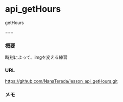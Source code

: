 # api_getHours

getHours

===

### 概要
時刻によって、imgを変える練習

### URL
https://github.com/NanaTerada/lesson_api_getHours.git

### メモ
